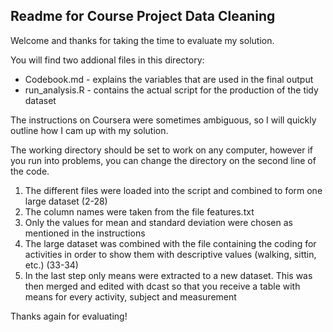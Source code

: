 ## Readme for Course Project Data Cleaning

Welcome and thanks for taking the time to evaluate my solution. 

You will find two addional files in this directory:

* Codebook.md - explains the variables that are used in the final output
* run_analysis.R - contains the actual script for the production of the tidy dataset

The instructions on Coursera were sometimes ambiguous, so I will quickly outline how 
I cam up with my solution.

The working directory should be set to work on any computer, however if you run 
into problems, you can change the directory on the second line of the code.

1. The different files were loaded into the script and combined to form one large dataset (2-28)
2. The column names were taken from the file features.txt
3. Only the values for mean and standard deviation were chosen as mentioned in the instructions
4. The large dataset was combined with the file containing the coding for activities in order
   to show them with descriptive values (walking, sittin, etc.) (33-34)
5. In the last step only means were extracted to a new dataset. This was then merged and
   edited with dcast so that you receive a table with means for every activity, 
   subject and measurement

Thanks again for evaluating!
